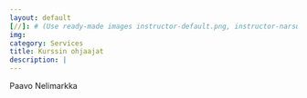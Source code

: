 ```yaml
---
layout: default
[//]: # (Use ready-made images instructor-default.png, instructor-narsu.png or instructor-narsu-paavo.png or upload your own image to img\services folder, image width recommendation 900px)
img:
category: Services
title: Kurssin ohjaajat
description: |
---
```

Paavo Nelimarkka
